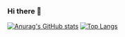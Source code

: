 
### Hi there 👋
[![Anurag's GitHub stats](https://github-readme-stats.vercel.app/api?username=ktk04)](https://github.com/anuraghazra/github-readme-stats)
[![Top Langs](https://github-readme-stats.vercel.app/api/top-langs/?username=ktk04&layout=compact)](https://github.com/anuraghazra/github-readme-stats)
<!--
**ktk04/ktk04** is a ✨ _special_ ✨ repository because its `README.md` (this file) appears on your GitHub profile.

Here are some ideas to get you started:

- 🔭 I’m currently working on ...
- 🌱 I’m currently learning ...
- 👯 I’m looking to collaborate on ...
- 🤔 I’m looking for help with ...
- 💬 Ask me about ...
- 📫 How to reach me: ...
- 😄 Pronouns: ...
- ⚡ Fun fact: ...
-->
